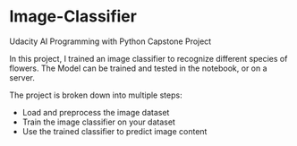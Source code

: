 # Image-Classifier
Udacity AI Programming with Python Capstone Project

In this project, I trained an image classifier to recognize different species of flowers. The Model can be trained and tested in the notebook, or on a server.

The project is broken down into multiple steps:

* Load and preprocess the image dataset
* Train the image classifier on your dataset
* Use the trained classifier to predict image content
